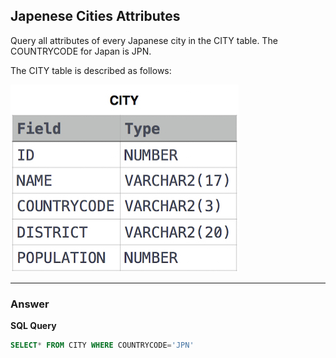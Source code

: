 ## Japenese Cities Attributes 

Query all attributes of every Japanese city in the CITY table. The COUNTRYCODE for Japan is JPN.

The CITY table is described as follows:

![Alt text](../Image/Japanese_Cities_Attributes.png)

****

### Answer

**SQL Query**

```sql
SELECT* FROM CITY WHERE COUNTRYCODE='JPN'
```
